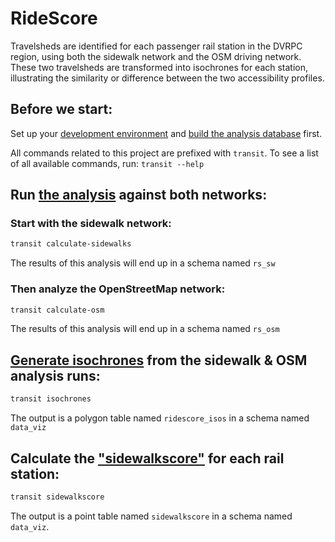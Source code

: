 # RideScore

Travelsheds are identified for each passenger rail station in the DVRPC region, using both the sidewalk network and the OSM driving network. These two travelsheds are transformed into isochrones for each station, illustrating the similarity or difference between the two accessibility profiles.

## Before we start:

Set up your [development environment](dev_environment.md)
and [build the analysis database](database_setup.md) first.

All commands related to this project are prefixed with `transit`. To see a list of all available commands, run: `transit --help`


## Run [the analysis](../transit_access/network_analysis.py) against both networks:

### Start with the sidewalk network:
```bash
transit calculate-sidewalks
```

The results of this analysis will end up in a schema named `rs_sw`

### Then analyze the OpenStreetMap network:

```bash
transit calculate-osm
```

The results of this analysis will end up in a schema named `rs_osm`

## [Generate isochrones](../transit_access/ridescore_isochrones.py#L7) from the sidewalk & OSM analysis runs:

```bash
transit isochrones
```

The output is a polygon table named `ridescore_isos` in a schema named `data_viz`



## Calculate the ["sidewalkscore"](../transit_access/ridescore_isochrones.py#L76) for each rail station:


```bash
transit sidewalkscore
```

The output is a point table named `sidewalkscore` in a schema named `data_viz`.
